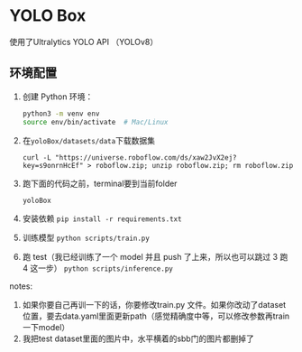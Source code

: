 # YOLO Box

使用了Ultralytics YOLO API （YOLOv8）

## 环境配置

1. 创建 Python 环境：

   ```bash
   python3 -m venv env
   source env/bin/activate  # Mac/Linux
   
   ```

2. 在`yoloBox/datasets/data`下载数据集

   ```
   curl -L "https://universe.roboflow.com/ds/xaw2JvX2ej?key=s9onrnHcEf" > roboflow.zip; unzip roboflow.zip; rm roboflow.zip
   ```

3. 跑下面的代码之前，terminal要到当前folder

   `yoloBox`

4. 安装依赖
   `pip install -r requirements.txt`

5. 训练模型
   `python scripts/train.py`

6. 跑 test（我已经训练了一个 model 并且 push 了上来，所以也可以跳过 3 跑 4 这一步）
   `python scripts/inference.py`



notes:

1. 如果你要自己再训一下的话，你要修改train.py 文件。如果你改动了dataset位置，要去data.yaml里面更新path（感觉精确度中等，可以修改参数再train一下model）
2. 我把test dataset里面的图片中，水平横着的sbb门的图片都删掉了
